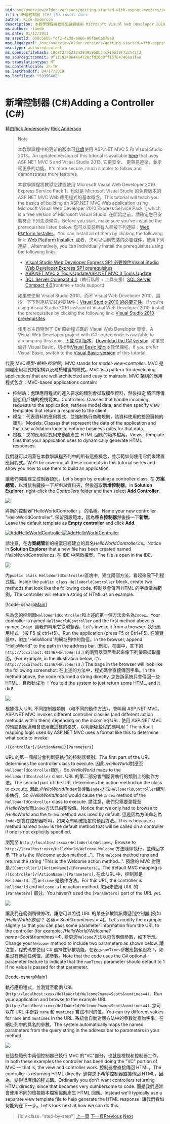 ```yaml
---
uid: mvc/overview/older-versions/getting-started-with-aspnet-mvc3/cs/adding-a-controller
title: 新增控制器 (C#) |Microsoft Docs
author: Rick-Anderson
description: 本教學課程將教導您建置使用 Microsoft Visual Web Developer 2010 Express Service Pack 1，哪些 i 的 ASP.NET MVC Web 應用程式的基本概念...
ms.author: riande
ms.date: 01/12/2011
ms.assetid: 0b8c56b5-fdf3-42dd-a866-98fbe0ab78a0
msc.legacyurl: /mvc/overview/older-versions/getting-started-with-aspnet-mvc3/cs/adding-a-controller
msc.type: authoredcontent
ms.openlocfilehash: 18c8f2a95222a28d95950b34c816539f723542f2
ms.sourcegitcommit: 0f1119340e4464720cfd16d0ff15764746ea1fea
ms.translationtype: MT
ms.contentlocale: zh-TW
ms.lasthandoff: 04/17/2019
ms.locfileid: "59396482"
---
```

# <a name="adding-a-controller-c"></a><span data-ttu-id="970c2-103">新增控制器 (C#)</span><span class="sxs-lookup"><span data-stu-id="970c2-103">Adding a Controller (C#)</span></span>

<span data-ttu-id="970c2-104">藉由[Rick Anderson]((https://twitter.com/RickAndMSFT))</span><span class="sxs-lookup"><span data-stu-id="970c2-104">by [Rick Anderson]((https://twitter.com/RickAndMSFT))</span></span>

> > [!NOTE]
> > <span data-ttu-id="970c2-105">本教學課程中的更新的版本可[此處](../../../getting-started/introduction/getting-started.md)使用 ASP.NET MVC 5 和 Visual Studio 2013。</span><span class="sxs-lookup"><span data-stu-id="970c2-105">An updated version of this tutorial is available [here](../../../getting-started/introduction/getting-started.md) that uses ASP.NET MVC 5 and Visual Studio 2013.</span></span> <span data-ttu-id="970c2-106">它更安全、 更容易遵循，並示範更多的功能。</span><span class="sxs-lookup"><span data-stu-id="970c2-106">It's more secure, much simpler to follow and demonstrates more features.</span></span>
> 
> 
> <span data-ttu-id="970c2-107">本教學課程將教導您建置使用 Microsoft Visual Web Developer 2010 Express Service Pack 1，也就是 Microsoft Visual Studio 的免費版本的 ASP.NET MVC Web 應用程式的基本概念。</span><span class="sxs-lookup"><span data-stu-id="970c2-107">This tutorial will teach you the basics of building an ASP.NET MVC Web application using Microsoft Visual Web Developer 2010 Express Service Pack 1, which is a free version of Microsoft Visual Studio.</span></span> <span data-ttu-id="970c2-108">在開始之前，請確定您已安裝符合下列先決條件。</span><span class="sxs-lookup"><span data-stu-id="970c2-108">Before you start, make sure you've installed the prerequisites listed below.</span></span> <span data-ttu-id="970c2-109">您可以安裝所有人都按下列連結：[Web Platform Installer](https://www.microsoft.com/web/gallery/install.aspx?appid=VWD2010SP1Pack)。</span><span class="sxs-lookup"><span data-stu-id="970c2-109">You can install all of them by clicking the following link: [Web Platform Installer](https://www.microsoft.com/web/gallery/install.aspx?appid=VWD2010SP1Pack).</span></span> <span data-ttu-id="970c2-110">或者，您可以個別安裝的必要條件，使用下列連結：</span><span class="sxs-lookup"><span data-stu-id="970c2-110">Alternatively, you can individually install the prerequisites using the following links:</span></span>
> 
> - [<span data-ttu-id="970c2-111">Visual Studio Web Developer Express SP1 必要條件</span><span class="sxs-lookup"><span data-stu-id="970c2-111">Visual Studio Web Developer Express SP1 prerequisites</span></span>](https://www.microsoft.com/web/gallery/install.aspx?appid=VWD2010SP1Pack)
> - [<span data-ttu-id="970c2-112">ASP.NET MVC 3 Tools Update</span><span class="sxs-lookup"><span data-stu-id="970c2-112">ASP.NET MVC 3 Tools Update</span></span>](https://www.microsoft.com/web/gallery/install.aspx?appsxml=&amp;appid=MVC3)
> - <span data-ttu-id="970c2-113">[SQL Server Compact 4.0](https://www.microsoft.com/web/gallery/install.aspx?appid=SQLCE;SQLCEVSTools_4_0)（執行階段 + 工具支援）</span><span class="sxs-lookup"><span data-stu-id="970c2-113">[SQL Server Compact 4.0](https://www.microsoft.com/web/gallery/install.aspx?appid=SQLCE;SQLCEVSTools_4_0)(runtime + tools support)</span></span>
> 
> <span data-ttu-id="970c2-114">如果您使用 Visual Studio 2010，而不 Visual Web Developer 2010，請按一下下列連結安裝必要條件：[Visual Studio 2010 的必要元件](https://www.microsoft.com/web/gallery/install.aspx?appsxml=&amp;appid=VS2010SP1Pack)。</span><span class="sxs-lookup"><span data-stu-id="970c2-114">If you're using Visual Studio 2010 instead of Visual Web Developer 2010, install the prerequisites by clicking the following link: [Visual Studio 2010 prerequisites](https://www.microsoft.com/web/gallery/install.aspx?appsxml=&amp;appid=VS2010SP1Pack).</span></span>
> 
> <span data-ttu-id="970c2-115">使用本主題隨附了 C# 原始程式碼的 Visual Web Developer 專案。</span><span class="sxs-lookup"><span data-stu-id="970c2-115">A Visual Web Developer project with C# source code is available to accompany this topic.</span></span> <span data-ttu-id="970c2-116">[下載 C# 版本](https://code.msdn.microsoft.com/Introduction-to-MVC-3-10d1b098)。</span><span class="sxs-lookup"><span data-stu-id="970c2-116">[Download the C# version](https://code.msdn.microsoft.com/Introduction-to-MVC-3-10d1b098).</span></span> <span data-ttu-id="970c2-117">如果您偏好 Visual Basic，切換到[Visual Basic 版本](../vb/intro-to-aspnet-mvc-3.md)本教學課程。</span><span class="sxs-lookup"><span data-stu-id="970c2-117">If you prefer Visual Basic, switch to the [Visual Basic version](../vb/intro-to-aspnet-mvc-3.md) of this tutorial.</span></span>


<span data-ttu-id="970c2-118">代表 MVC*模型-檢視-控制器*。</span><span class="sxs-lookup"><span data-stu-id="970c2-118">MVC stands for *model-view-controller*.</span></span> <span data-ttu-id="970c2-119">MVC 是開發應用程式的架構以及易於維護的模式。</span><span class="sxs-lookup"><span data-stu-id="970c2-119">MVC is a pattern for developing applications that are well architected and easy to maintain.</span></span> <span data-ttu-id="970c2-120">MVC 架構的應用程式包含：</span><span class="sxs-lookup"><span data-stu-id="970c2-120">MVC-based applications contain:</span></span>

- <span data-ttu-id="970c2-121">控制站：處理應用程式的連入要求的類別會擷取模型資料，然後指定 將回應傳回給用戶端的檢視範本。</span><span class="sxs-lookup"><span data-stu-id="970c2-121">Controllers: Classes that handle incoming requests to the application, retrieve model data, and then specify view templates that return a response to the client.</span></span>
- <span data-ttu-id="970c2-122">模型：代表資料的應用程式，並強制執行商務規則，該資料使用的驗證邏輯的類別。</span><span class="sxs-lookup"><span data-stu-id="970c2-122">Models: Classes that represent the data of the application and that use validation logic to enforce business rules for that data.</span></span>
- <span data-ttu-id="970c2-123">檢視：您的應用程式用來動態產生 HTML 回應的範本檔案。</span><span class="sxs-lookup"><span data-stu-id="970c2-123">Views: Template files that your application uses to dynamically generate HTML responses.</span></span>

<span data-ttu-id="970c2-124">我們就可以涵蓋在本教學課程系列中的所有這些概念，並示範如何使用它們來建置應用程式。</span><span class="sxs-lookup"><span data-stu-id="970c2-124">We'll be covering all these concepts in this tutorial series and show you how to use them to build an application.</span></span>

<span data-ttu-id="970c2-125">讓我們開始建立控制器類別。</span><span class="sxs-lookup"><span data-stu-id="970c2-125">Let's begin by creating a controller class.</span></span> <span data-ttu-id="970c2-126">在 **方案總管**，以滑鼠右鍵按一下*控制站*資料夾，然後選取**新增控制器**。</span><span class="sxs-lookup"><span data-stu-id="970c2-126">In **Solution Explorer**, right-click the *Controllers* folder and then select **Add Controller**.</span></span>

[![](adding-a-controller/_static/image2.png)](adding-a-controller/_static/image1.png)

<span data-ttu-id="970c2-127">將新的控制器"HelloWorldController 」 的名稱。</span><span class="sxs-lookup"><span data-stu-id="970c2-127">Name your new controller "HelloWorldController".</span></span> <span data-ttu-id="970c2-128">保留預設範本，因為**空白控制器**然後按一下**新增**。</span><span class="sxs-lookup"><span data-stu-id="970c2-128">Leave the default template as **Empty controller** and click **Add**.</span></span>

<span data-ttu-id="970c2-129">[![AddHelloWorldController](adding-a-controller/_static/image4.png)](adding-a-controller/_static/image3.png)</span><span class="sxs-lookup"><span data-stu-id="970c2-129">[![AddHelloWorldController](adding-a-controller/_static/image4.png)](adding-a-controller/_static/image3.png)</span></span>

<span data-ttu-id="970c2-130">請注意，在**方案總管**新的檔案已經建立的具名*HelloWorldController.cs*。</span><span class="sxs-lookup"><span data-stu-id="970c2-130">Notice in **Solution Explorer** that a new file has been created named *HelloWorldController.cs*.</span></span> <span data-ttu-id="970c2-131">在 IDE 中開啟檔案。</span><span class="sxs-lookup"><span data-stu-id="970c2-131">The file is open in the IDE.</span></span>

![](adding-a-controller/_static/image5.png)

<span data-ttu-id="970c2-132">內`public class HelloWorldController`區塊中，建立兩個方法，看起來像下列程式碼。</span><span class="sxs-lookup"><span data-stu-id="970c2-132">Inside the `public class HelloWorldController` block, create two methods that look like the following code.</span></span> <span data-ttu-id="970c2-133">控制器會傳回 HTML 的字串做為範例。</span><span class="sxs-lookup"><span data-stu-id="970c2-133">The controller will return a string of HTML as an example.</span></span>

[!code-csharp[Main](adding-a-controller/samples/sample1.cs)]

<span data-ttu-id="970c2-134">名為您的控制器`HelloWorldController`和上述的第一個方法命名為`Index`。</span><span class="sxs-lookup"><span data-stu-id="970c2-134">Your controller is named `HelloWorldController` and the first method above is named `Index`.</span></span> <span data-ttu-id="970c2-135">讓我們叫用它從瀏覽器。</span><span class="sxs-lookup"><span data-stu-id="970c2-135">Let's invoke it from a browser.</span></span> <span data-ttu-id="970c2-136">執行應用程式 （按 F5 或 ctrl+f5）。</span><span class="sxs-lookup"><span data-stu-id="970c2-136">Run the application (press F5 or Ctrl+F5).</span></span> <span data-ttu-id="970c2-137">在瀏覽器中，附加"HelloWorld"的網址列中的路徑。</span><span class="sxs-lookup"><span data-stu-id="970c2-137">In the browser, append "HelloWorld" to the path in the address bar.</span></span> <span data-ttu-id="970c2-138">(例如，在圖中，其下的`http://localhost:43246/HelloWorld.`) 的瀏覽器頁面看起來像下列螢幕擷取畫面。</span><span class="sxs-lookup"><span data-stu-id="970c2-138">(For example, in the illustration below, it's `http://localhost:43246/HelloWorld.`) The page in the browser will look like the following screenshot.</span></span> <span data-ttu-id="970c2-139">在上述的方法中，程式碼會直接傳回字串。</span><span class="sxs-lookup"><span data-stu-id="970c2-139">In the method above, the code returned a string directly.</span></span> <span data-ttu-id="970c2-140">您告訴系統只會傳回一些 HTML，且啟動成功 ！</span><span class="sxs-lookup"><span data-stu-id="970c2-140">You told the system to just return some HTML, and it did!</span></span>

![](adding-a-controller/_static/image6.png)

<span data-ttu-id="970c2-141">根據傳入 URL 不同控制器類別 （和不同的動作方法），會叫用 ASP.NET MVC。</span><span class="sxs-lookup"><span data-stu-id="970c2-141">ASP.NET MVC invokes different controller classes (and different action methods within them) depending on the incoming URL.</span></span> <span data-ttu-id="970c2-142">使用 ASP.NET MVC 的預設對應邏輯會使用像這樣的格式，以判斷哪些程式碼叫用：</span><span class="sxs-lookup"><span data-stu-id="970c2-142">The default mapping logic used by ASP.NET MVC uses a format like this to determine what code to invoke:</span></span>

`/[Controller]/[ActionName]/[Parameters]`

<span data-ttu-id="970c2-143">URL 的第一個部分會判斷要執行的控制器類別。</span><span class="sxs-lookup"><span data-stu-id="970c2-143">The first part of the URL determines the controller class to execute.</span></span> <span data-ttu-id="970c2-144">因此 */HelloWorld*對應至`HelloWorldController`類別。</span><span class="sxs-lookup"><span data-stu-id="970c2-144">So */HelloWorld* maps to the `HelloWorldController` class.</span></span> <span data-ttu-id="970c2-145">URL 的第二部分會判斷要執行的類別上的動作方法。</span><span class="sxs-lookup"><span data-stu-id="970c2-145">The second part of the URL determines the action method on the class to execute.</span></span> <span data-ttu-id="970c2-146">因此 */HelloWorld/Index*會導致`Index`方法`HelloWorldController`類別來執行。</span><span class="sxs-lookup"><span data-stu-id="970c2-146">So */HelloWorld/Index* would cause the `Index` method of the `HelloWorldController` class to execute.</span></span> <span data-ttu-id="970c2-147">請注意，我們只需要瀏覽至 */HelloWorld*而`Index`方法已由預設值。</span><span class="sxs-lookup"><span data-stu-id="970c2-147">Notice that we only had to browse to */HelloWorld* and the `Index` method was used by default.</span></span> <span data-ttu-id="970c2-148">這是因為方法命名為`Index`是會在控制器呼叫，如果沒有明確指定的預設方法。</span><span class="sxs-lookup"><span data-stu-id="970c2-148">This is because a method named `Index` is the default method that will be called on a controller if one is not explicitly specified.</span></span>

<span data-ttu-id="970c2-149">瀏覽至 `http://localhost:xxxx/HelloWorld/Welcome`。</span><span class="sxs-lookup"><span data-stu-id="970c2-149">Browse to `http://localhost:xxxx/HelloWorld/Welcome`.</span></span> <span data-ttu-id="970c2-150">`Welcome` 方法隨即執行，並傳回字串 "This is the Welcome action method..."。</span><span class="sxs-lookup"><span data-stu-id="970c2-150">The `Welcome` method runs and returns the string "This is the Welcome action method...".</span></span> <span data-ttu-id="970c2-151">預設的 MVC 對應是`/[Controller]/[ActionName]/[Parameters]`。</span><span class="sxs-lookup"><span data-stu-id="970c2-151">The default MVC mapping is `/[Controller]/[ActionName]/[Parameters]`.</span></span> <span data-ttu-id="970c2-152">在此 URL 中，控制器是 `HelloWorld`，而 `Welcome` 是動作方法。</span><span class="sxs-lookup"><span data-stu-id="970c2-152">For this URL, the controller is `HelloWorld` and `Welcome` is the action method.</span></span> <span data-ttu-id="970c2-153">您尚未使用 URL 的 `[Parameters]` 部分。</span><span class="sxs-lookup"><span data-stu-id="970c2-153">You haven't used the `[Parameters]` part of the URL yet.</span></span>

![](adding-a-controller/_static/image7.png)

<span data-ttu-id="970c2-154">讓我們在範例稍微修改，讓您可以將從 URL 的某些參數資訊傳遞到控制器 (例如 */HelloWorld/歡迎？ 名稱 = Scott&amp;numtimes = 4*)。</span><span class="sxs-lookup"><span data-stu-id="970c2-154">Let's modify the example slightly so that you can pass some parameter information from the URL to the controller (for example, */HelloWorld/Welcome?name=Scott&amp;numtimes=4*).</span></span> <span data-ttu-id="970c2-155">變更您`Welcome`方法以包含兩個參數，如下所示。</span><span class="sxs-lookup"><span data-stu-id="970c2-155">Change your `Welcome` method to include two parameters as shown below.</span></span> <span data-ttu-id="970c2-156">請注意，程式碼會使用 C# 選擇性參數功能，在表示`numTimes`參數應該預設為 1，如果沒有傳遞任何值，該參數。</span><span class="sxs-lookup"><span data-stu-id="970c2-156">Note that the code uses the C# optional-parameter feature to indicate that the `numTimes` parameter should default to 1 if no value is passed for that parameter.</span></span>

[!code-csharp[Main](adding-a-controller/samples/sample2.cs)]

<span data-ttu-id="970c2-157">執行應用程式，並瀏覽至範例 URL (`http://localhost:xxxx/HelloWorld/Welcome?name=Scott&numtimes=4)`。</span><span class="sxs-lookup"><span data-stu-id="970c2-157">Run your application and browse to the example URL (`http://localhost:xxxx/HelloWorld/Welcome?name=Scott&numtimes=4)`.</span></span> <span data-ttu-id="970c2-158">您可以在 URL 中針對 `name` 和 `numtimes` 嘗試不同的值。</span><span class="sxs-lookup"><span data-stu-id="970c2-158">You can try different values for `name` and `numtimes` in the URL.</span></span> <span data-ttu-id="970c2-159">系統會自動對應方法中的參數從查詢字串，在網址列中的具名的參數。</span><span class="sxs-lookup"><span data-stu-id="970c2-159">The system automatically maps the named parameters from the query string in the address bar to parameters in your method.</span></span>

![](adding-a-controller/_static/image8.png)

<span data-ttu-id="970c2-160">在這些範例中兩個控制器已執行 MVC 的"VC"部分，也就是檢視和控制器工作。</span><span class="sxs-lookup"><span data-stu-id="970c2-160">In both these examples the controller has been doing the "VC" portion of MVC — that is, the view and controller work.</span></span> <span data-ttu-id="970c2-161">控制器會直接傳回 HTML。</span><span class="sxs-lookup"><span data-stu-id="970c2-161">The controller is returning HTML directly.</span></span> <span data-ttu-id="970c2-162">通常您不希望控制器直接傳回 HTML，因為，變得很麻煩的程式碼。</span><span class="sxs-lookup"><span data-stu-id="970c2-162">Ordinarily you don't want controllers returning HTML directly, since that becomes very cumbersome to code.</span></span> <span data-ttu-id="970c2-163">而是我們通常會使用不同的檢視範本檔案協助產生 HTML 回應。</span><span class="sxs-lookup"><span data-stu-id="970c2-163">Instead we'll typically use a separate view template file to help generate the HTML response.</span></span> <span data-ttu-id="970c2-164">讓我們看如何能夠在下一步。</span><span class="sxs-lookup"><span data-stu-id="970c2-164">Let's look next at how we can do this.</span></span>

> [!div class="step-by-step"]
> <span data-ttu-id="970c2-165">[上一頁](intro-to-aspnet-mvc-3.md)
> [下一頁](adding-a-view.md)</span><span class="sxs-lookup"><span data-stu-id="970c2-165">[Previous](intro-to-aspnet-mvc-3.md)
[Next](adding-a-view.md)</span></span>
